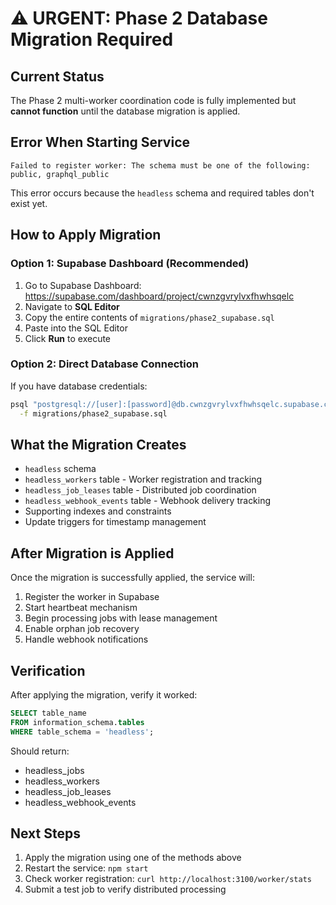 # ⚠️ URGENT: Phase 2 Database Migration Required

## Current Status
The Phase 2 multi-worker coordination code is fully implemented but **cannot function** until the database migration is applied.

## Error When Starting Service
```
Failed to register worker: The schema must be one of the following: public, graphql_public
```

This error occurs because the `headless` schema and required tables don't exist yet.

## How to Apply Migration

### Option 1: Supabase Dashboard (Recommended)
1. Go to Supabase Dashboard: https://supabase.com/dashboard/project/cwnzgvrylvxfhwhsqelc
2. Navigate to **SQL Editor**
3. Copy the entire contents of `migrations/phase2_supabase.sql`
4. Paste into the SQL Editor
5. Click **Run** to execute

### Option 2: Direct Database Connection
If you have database credentials:
```bash
psql "postgresql://[user]:[password]@db.cwnzgvrylvxfhwhsqelc.supabase.co:5432/postgres" \
  -f migrations/phase2_supabase.sql
```

## What the Migration Creates
- `headless` schema
- `headless_workers` table - Worker registration and tracking
- `headless_job_leases` table - Distributed job coordination  
- `headless_webhook_events` table - Webhook delivery tracking
- Supporting indexes and constraints
- Update triggers for timestamp management

## After Migration is Applied
Once the migration is successfully applied, the service will:
1. Register the worker in Supabase
2. Start heartbeat mechanism
3. Begin processing jobs with lease management
4. Enable orphan job recovery
5. Handle webhook notifications

## Verification
After applying the migration, verify it worked:
```sql
SELECT table_name 
FROM information_schema.tables 
WHERE table_schema = 'headless';
```

Should return:
- headless_jobs
- headless_workers
- headless_job_leases
- headless_webhook_events

## Next Steps
1. Apply the migration using one of the methods above
2. Restart the service: `npm start`
3. Check worker registration: `curl http://localhost:3100/worker/stats`
4. Submit a test job to verify distributed processing